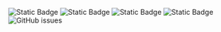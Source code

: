 ![Static Badge](https://img.shields.io/badge/blacklists-60-000000) ![Static Badge](https://img.shields.io/badge/blacklisted-3179487-cc0000) ![Static Badge](https://img.shields.io/badge/whitelisted-2242-00CC00) ![Static Badge](https://img.shields.io/badge/streaming_blacklist-28106-000000) ![GitHub issues](https://img.shields.io/github/issues/fabriziosalmi/blacklists)
